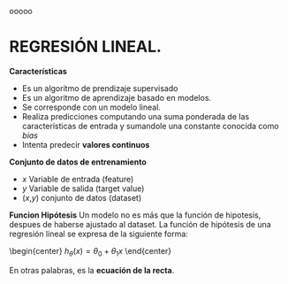 ooooo

# REGRESIÓN LINEAL.

**Características**

* Es un algorítmo de prendizaje supervisado
* Es un algoritmo de aprendizaje basado en modelos.
* Se corresponde con un modelo lineal.
* Realiza predicciones computando una suma ponderada de las características de entrada y sumandole una constante conocida como *bias*
* Intenta predecir **valores continuos**

**Conjunto de datos de entrenamiento**

- *x* Variable de entrada (feature)
- *y* Variable de salida (target value)
- (*x*,*y*) conjunto de datos (dataset)

**Funcion Hipótesis**
Un modelo no es más que la función de hipotesis, despues de haberse ajustado al dataset.
La función de hipótesis de una regresión lineal se expresa de la siguiente forma:

\begin{center} $h_\theta \left( x \right) = \theta_0 + \theta_1 x$ \end{center}

En otras palabras, es la **ecuación de la recta**.
